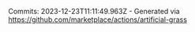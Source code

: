 Commits: 2023-12-23T11:11:49.963Z - Generated via https://github.com/marketplace/actions/artificial-grass
<br>
